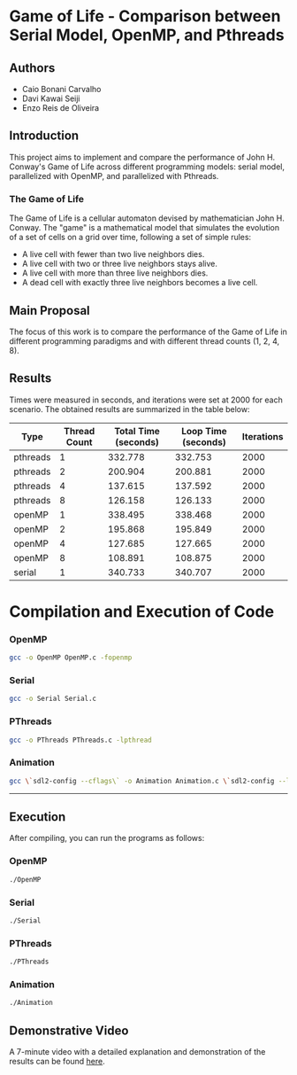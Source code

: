 # Game of Life - Comparison between Serial Model, OpenMP, and Pthreads

## Authors

- Caio Bonani Carvalho
- Davi Kawai Seiji
- Enzo Reis de Oliveira

## Introduction

This project aims to implement and compare the performance of John H. Conway's Game of Life across different programming models: serial model, parallelized with OpenMP, and parallelized with Pthreads.

### The Game of Life

The Game of Life is a cellular automaton devised by mathematician John H. Conway. The "game" is a mathematical model that simulates the evolution of a set of cells on a grid over time, following a set of simple rules:

- A live cell with fewer than two live neighbors dies.
- A live cell with two or three live neighbors stays alive.
- A live cell with more than three live neighbors dies.
- A dead cell with exactly three live neighbors becomes a live cell.

## Main Proposal

The focus of this work is to compare the performance of the Game of Life in different programming paradigms and with different thread counts (1, 2, 4, 8).

## Results

Times were measured in seconds, and iterations were set at 2000 for each scenario. The obtained results are summarized in the table below:

| Type      | Thread Count          | Total Time (seconds)   | Loop Time (seconds)    | Iterations |
|-----------|-----------------------|------------------------|------------------------|------------|
| pthreads  | 1                     | 332.778                | 332.753                | 2000       |
| pthreads  | 2                     | 200.904                | 200.881                | 2000       |
| pthreads  | 4                     | 137.615                | 137.592                | 2000       |
| pthreads  | 8                     | 126.158                | 126.133                | 2000       |
| openMP    | 1                     | 338.495                | 338.468                | 2000       |
| openMP    | 2                     | 195.868                | 195.849                | 2000       |
| openMP    | 4                     | 127.685                | 127.665                | 2000       |
| openMP    | 8                     | 108.891                | 108.875                | 2000       |
| serial    | 1                     | 340.733                | 340.707                | 2000       |

# Compilation and Execution of Code

### OpenMP

```bash
gcc -o OpenMP OpenMP.c -fopenmp
```

### Serial

```bash
gcc -o Serial Serial.c
```

### PThreads

```bash
gcc -o PThreads PThreads.c -lpthread
```

### Animation

```bash
gcc \`sdl2-config --cflags\` -o Animation Animation.c \`sdl2-config --libs\` -lSDL2_ttf
```

---

## Execution

After compiling, you can run the programs as follows:

### OpenMP

```bash
./OpenMP
```

### Serial

```bash
./Serial
```

### PThreads

```bash
./PThreads
```

### Animation

```bash
./Animation
```


## Demonstrative Video

A 7-minute video with a detailed explanation and demonstration of the results can be found [here](https://drive.google.com/drive/folders/1xxsGlylHIGf5a_6zun1Uch23Mn53cIlP?usp=sharing).

